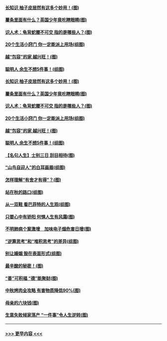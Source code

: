 #### [长知识 柚子皮居然有这多个妙用！(图)](../pages/p8/907425.md?t=09171233) 
#### [薯条里面有什么？英国少年竟吃瞎眼睛(图)](../pages/p8/907381.md?t=09171233) 
#### [识人术：龟背蛇腰不可交 指的是哪些人？(图)](../pages/p8/907503.md?t=09171233) 
#### [20个生活小窍门 你一定能派上用场(组图)](../pages/p8/907510.md?t=09171233) 
#### [越“包容”的家 越兴旺！(图)](../pages/p8/907328.md?t=09171233) 
#### [聪明人 余生不想5件事！(组图)](../pages/p8/907364.md?t=09171233) 
#### [长知识 柚子皮居然有这多个妙用！(图)](../pages/p8/907425.md?t=09171233) 
#### [薯条里面有什么？英国少年竟吃瞎眼睛(图)](../pages/p8/907381.md?t=09171233) 
#### [识人术：龟背蛇腰不可交 指的是哪些人？(图)](../pages/p8/907503.md?t=09171233) 
#### [20个生活小窍门 你一定能派上用场(组图)](../pages/p8/907510.md?t=09171233) 
#### [越“包容”的家 越兴旺！(图)](../pages/p8/907328.md?t=09171233) 
#### [聪明人 余生不想5件事！(组图)](../pages/p8/907364.md?t=09171233) 
#### [【名句人生】士别三日 刮目相待(图)](../pages/p8/906988.md?t=09171233) 
#### [“山鸟自迎人”的白耳画眉(组图)](../pages/p8/907332.md?t=09171233) 
#### [怎样理解“有舍才有得”？(图)](../pages/p8/906872.md?t=09171233) 
#### [站在秋的路口(组图)](../pages/p8/906914.md?t=09171233) 
#### [从一双鞋 看巴菲特的人生观(组图)](../pages/p8/907311.md?t=09171233) 
#### [只要心中有骄阳 何惧人生有风霜(图)](../pages/p8/907320.md?t=09171233) 
#### [不明肺病个案激增　加味电子烟危害日增(图)](../pages/p8/907307.md?t=09171233) 
#### [“逆算思考”和“堆积思考”的差异(组图)](../pages/p8/907229.md?t=09171233) 
#### [别让婚姻 毁在表面形式(组图)](../pages/p8/907118.md?t=09171233) 
#### [最辛酸的秘密！(图)](../pages/p8/906327.md?t=09171233) 
#### [“善”可积福 “德”能聚财(图)](../pages/p8/906906.md?t=09171233) 
#### [中秋烤肉全攻略 有害物质降低90%(图)](../pages/p8/907227.md?t=09171233) 
#### [母亲的六块钱(图)](../pages/p8/907107.md?t=09171233) 
#### [生意失败倾家荡产 “一件事”令人生逆转(图)](../pages/p8/907101.md?t=09171233) 

----
#### [ >>> 更早内容 <<< ](../indexes/p8-earlier.md)
